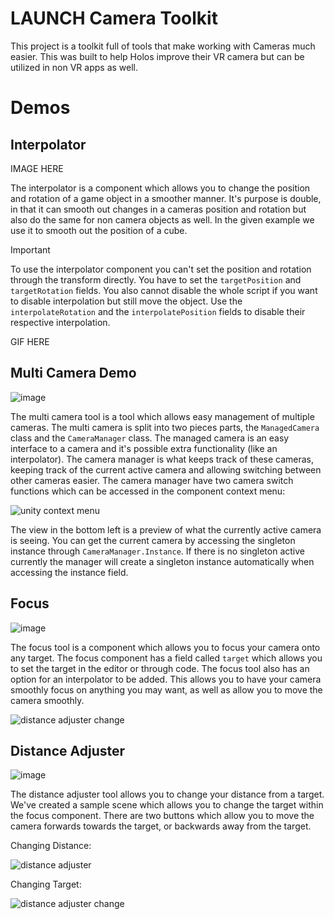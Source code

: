 # LAUNCH Camera Toolkit
This project is a toolkit full of tools that make working with Cameras much easier. This was built to help Holos improve their VR camera but can be utilized in non VR apps as well.

# Demos
## Interpolator
IMAGE HERE

The interpolator is a component which allows you to change the position and rotation of a game object in a smoother manner. It's purpose is double, in that it can smooth out changes in a cameras position and rotation but also do the same for non camera objects as well. In the given example we use it to smooth out the position of a cube.

> [!IMPORTANT]
> To use the interpolator component you can't set the position and rotation through the transform directly. You have to set the `targetPosition` and `targetRotation` fields. You also cannot disable the whole script if you want to disable interpolation but still move the object. Use the `interpolateRotation` and the `interpolatePosition` fields to disable their respective interpolation.

GIF HERE

## Multi Camera Demo
![image](https://user-images.githubusercontent.com/8294697/109998053-7a33e900-7cd6-11eb-93a5-833032df0511.png)

The multi camera tool is a tool which allows easy management of multiple cameras. The multi camera is split into two pieces parts, the `ManagedCamera` class and the `CameraManager` class. The managed camera is an easy interface to a camera and it's possible extra functionality (like an interpolator). The camera manager is what keeps track of these cameras, keeping track of the current active camera and allowing switching between other cameras easier. The camera manager have two camera switch functions which can be accessed in the component context menu:

![unity context menu](https://user-images.githubusercontent.com/8294697/109999131-82d8ef00-7cd7-11eb-895e-dc3768b234de.gif)

The view in the bottom left is a preview of what the currently active camera is seeing. You can get the current camera by accessing the singleton instance through `CameraManager.Instance`. If there is no singleton active currently the manager will create a singleton instance automatically when accessing the instance field.

## Focus
![image](https://user-images.githubusercontent.com/8294697/110350200-158bcd80-7ff9-11eb-90bd-d2a9561a1428.png)

The focus tool is a component which allows you to focus your camera onto any target. The focus component has a field called `target` which allows you to set the target in the editor or through code. The focus tool also has an option for an interpolator to be added. This allows you to have your camera smoothly focus on anything you may want, as well as allow you to move the camera smoothly.

![distance adjuster change](https://user-images.githubusercontent.com/8294697/110350851-c1cdb400-7ff9-11eb-9615-abd12254d458.gif)

## Distance Adjuster
![image](https://user-images.githubusercontent.com/8294697/110148633-ac128180-7da2-11eb-864f-0e58c1176b45.png)

The distance adjuster tool allows you to change your distance from a target. We've created a sample scene which allows you to change the target within the focus component. There are two buttons which allow you to move the camera forwards towards the target, or backwards away from the target.

Changing Distance:

![distance adjuster](https://user-images.githubusercontent.com/8294697/110149532-c731c100-7da3-11eb-8410-f9b69f76d83a.gif)

Changing Target:

![distance adjuster change](https://user-images.githubusercontent.com/8294697/110149567-d57fdd00-7da3-11eb-83cc-06d83ec8f07c.gif)
